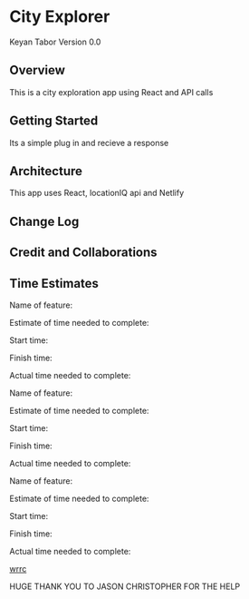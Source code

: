 # City Explorer

Keyan Tabor
Version 0.0

## Overview
This is a city exploration app using React and API calls 

## Getting Started
<!-- What are the steps that a user must take in order to build this app on their own machine and get it running? -->
Its a simple plug in and recieve a response

## Architecture
<!-- Provide a detailed description of the application design. What technologies (languages, libraries, etc) you're using, and any other relevant design information. -->
This app uses React, locationIQ api and Netlify

## Change Log
<!-- Use this area to document the iterative changes made to your application as each feature is successfully implemented. Use time stamps. Here's an example:
01-01-2001 4:59pm - Application now has a fully-functional express server, with a GET route for the location resource. -->


## Credit and Collaborations
<!-- Give credit (and a link) to other people or resources that helped you build this application. -->


## Time Estimates

Name of feature: 

Estimate of time needed to complete: 

Start time: 

Finish time: 

Actual time needed to complete: 

<!------------------------------------------------------------------>

Name of feature: 

Estimate of time needed to complete: 

Start time: 

Finish time: 

Actual time needed to complete:

Name of feature: 
<!------------------------------------------------------------------>

Estimate of time needed to complete: 

Start time: 

Finish time: 

Actual time needed to complete:

<!------------------------------------------------------------------>

[wrrc](images/wrrc.jpg)

HUGE THANK YOU TO JASON CHRISTOPHER FOR THE HELP